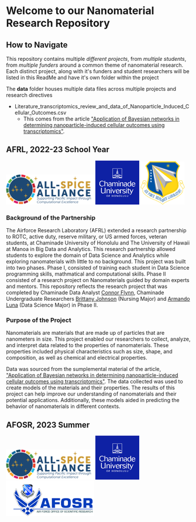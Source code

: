 # Welcome to our Nanomaterial Research Repository 

## How to Navigate 

This repository contains multiple *different projects*, from *multiple students*, from *multiple funders* around a common theme of nanomaterial research. Each distinct project, along with it's funders and student researchers will be listed in this ReadMe and have it's own folder within the project

The **data** folder houses multiple data files across multiple projects and research directives
- Literature_transcriptomics_review_and_data_of_Nanoparticle_Induced_Cellular_Outcomes.csv
  - This comes from the article ["Application of Bayesian networks in determining nanoparticle-induced cellular outcomes using transcriptomics"](https://www.tandfonline.com/doi/full/10.1080/17435390.2019.1595206).




## AFRL, 2022-23 School Year

<img src="Graphics/SpiceLogo1.png" width="240" /> <img src="Graphics/cuh_logo.png" width="120" /> <img src="Graphics/afrl_transparent.png" width="120" />


### Background of the Partnership 

The Airforce Research Laboratory (AFRL) extended a research partnership to ROTC, active duty, reserve military, or US armed forces, veteran students, at Chaminade University of Honolulu and The University of Hawaii at Manoa in Big Data and Analytics. This research partnership allowed students to explore the domain of Data Science and Analytics while exploring nanomaterials with little to no background. This project was built into two phases. Phase I, consisted of training each student in Data Science programming skills, mathmatical and computational skills. Phase II consisted of a research project on Nanomaterials guided by domain experts and mentors.  This repository reflects the research project that was completed by Chaminade Data Analyst [Connor Flynn](https://github.com/ConnorFlynn), Chaminade Undergraduate Researchers [Brittany Johnson](https://github.com/Brittanysas) (Nursing Major) and [Armando Luna](https://github.com/the-lunaverse) (Data Science Major) in Phase II. 




### Purpose of the Project

Nanomaterials are materials that are made up of particles that are nanometers in size. This project enabled our researchers to collect, analyze, and interpret data related to the properties of nanomaterials. These properties included physical characteristics such as size, shape, and composition, as well as chemical and electrical properties. 

Data was sourced from the sumplemental material of the article, ["Application of Bayesian networks in determining nanoparticle-induced cellular outcomes using transcriptomics"](https://www.tandfonline.com/doi/full/10.1080/17435390.2019.1595206). The data collected was used to create models of the materials and their properties. The results of this project can help improve our understanding of nanomaterials and their potential applications. Additionally, these models aided in predicting the behavior of nanomaterials in different contexts.




## AFOSR, 2023 Summer

<img src="Graphics/SpiceLogo1.png" width="240" /> <img src="Graphics/cuh_logo.png" width="120" /> <img src="Graphics/afosr-logo-1.jpeg" width="240" />

